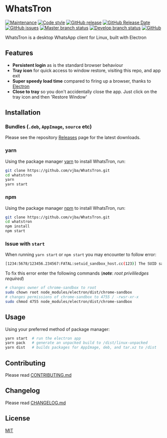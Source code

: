 # WhatsTron

[![Maintenance](https://img.shields.io/maintenance/yes/2019.svg)](javascript:)
[![Code style](https://img.shields.io/badge/code%20style-standard-brightgreen.svg)](https://standardjs.com/)
[![GitHub release](https://img.shields.io/github/release/vjba/whatstron.svg)](https://github.com/vjba/whatstron/releases/latest)
[![GitHub Release Date](https://img.shields.io/github/release-date/vjba/whatstron.svg)](javascript:)
[![GitHub issues](https://img.shields.io/github/issues/vjba/whatstron.svg)](https://github.com/vjba/whatstron/issues)
[![Master branch status](https://img.shields.io/travis/vjba/whatstron/master.svg?label=master)](https://travis-ci.org/vjba/whatstron/branches)
[![Develop branch status](https://img.shields.io/travis/vjba/whatstron/develop.svg?label=develop)](https://travis-ci.org/vjba/whatstron/branches)
[![GitHub](https://img.shields.io/github/license/vjba/whatstron.svg)](https://github.com/vjba/whatstron/blob/develop/LICENSE.md)

WhatsTron is a desktop WhatsApp client for Linux, built with Electron

## Features

* **Persistent login** as is the standard browser behaviour
* **Tray icon** for quick access to window restore, visiting this repo, and app exit
* **Super speedy load time** compared to firing up a browser, thanks to [Electron](https://electronjs.org)
* **Close to tray** so you don't accidentally close the app. Just click on the tray icon and then 'Restore Window'

## Installation

### Bundles (`.deb`, `AppImage`, `source` etc)

Please see the repository [Releases](https://github.com/vjba/whatstron/releases/latest) page for the latest downloads.

### yarn

Using the package manager [yarn](https://yarnpkg.com/en/docs/getting-started) to install WhatsTron, run:

```bash
git clone https://github.com/vjba/WhatsTron.git
cd whatstron
yarn
yarn start
```

### npm

Using the package manager [npm](https://www.npmjs.com/get-npm) to install WhatsTron, run:

```bash
git clone https://github.com/vjba/WhatsTron.git
cd whatstron
npm install
npm start
```

### Issue with `start`

When running `yarn start` or `npm start` you may encounter to follow error:

```bash
[1234:5678/123456.234567:FATAL:setuid_sandbox_host.cc(123)] The SUID sandbox helper binary was found, but is not configured correctly. Rather than run without sandboxing Im aborting now. You need to make sure that /home/user/whatstron/node_modules/electron/dist/chrome-sandbox is owned by root and has mode 4755.
```

To fix this error enter the following commands (***note***: _root privililedges required_)

```bash
# changes owner of chrome-sandbox to root
sudo chown root node_modules/electron/dist/chrome-sandbox
# changes permissions of chrome-sandbox to 4755 / -rwsr-xr-x
sudo chmod 4755 node_modules/electron/dist/chrome-sandbox
```

## Usage

Using your preferred method of package manager:

```bash
yarn start  # run the electron app
yarn pack   # generate an unpacked build to /dist/linux-unpacked
yarn dist   # builds packages for AppImage, deb, and tar.xz to /dist
```

## Contributing

Please read [CONTRIBUTING.md](./CONTRIBUTING.md)

## Changelog

Please read [CHANGELOG.md](./CHANGELOG.md)

## License

[MIT](./LICENSE.md)
